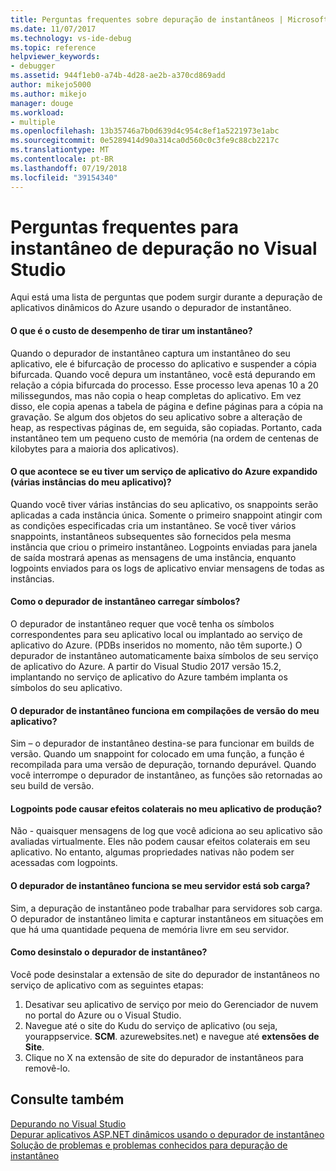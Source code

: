 ```yaml
---
title: Perguntas frequentes sobre depuração de instantâneos | Microsoft Docs
ms.date: 11/07/2017
ms.technology: vs-ide-debug
ms.topic: reference
helpviewer_keywords:
- debugger
ms.assetid: 944f1eb0-a74b-4d28-ae2b-a370cd869add
author: mikejo5000
ms.author: mikejo
manager: douge
ms.workload:
- multiple
ms.openlocfilehash: 13b35746a7b0d639d4c954c8ef1a5221973e1abc
ms.sourcegitcommit: 0e5289414d90a314ca0d560c0c3fe9c88cb2217c
ms.translationtype: MT
ms.contentlocale: pt-BR
ms.lasthandoff: 07/19/2018
ms.locfileid: "39154340"
---
```

# <a name="frequently-asked-questions-for-snapshot-debugging-in-visual-studio"></a>Perguntas frequentes para instantâneo de depuração no Visual Studio

Aqui está uma lista de perguntas que podem surgir durante a depuração de aplicativos dinâmicos do Azure usando o depurador de instantâneo.

#### <a name="what-is-the-performance-cost-of-taking-a-snapshot"></a>O que é o custo de desempenho de tirar um instantâneo?

Quando o depurador de instantâneo captura um instantâneo do seu aplicativo, ele é bifurcação de processo do aplicativo e suspender a cópia bifurcada. Quando você depura um instantâneo, você está depurando em relação a cópia bifurcada do processo. Esse processo leva apenas 10 a 20 milissegundos, mas não copia o heap completas do aplicativo. Em vez disso, ele copia apenas a tabela de página e define páginas para a cópia na gravação. Se algum dos objetos do seu aplicativo sobre a alteração de heap, as respectivas páginas de, em seguida, são copiadas. Portanto, cada instantâneo tem um pequeno custo de memória (na ordem de centenas de kilobytes para a maioria dos aplicativos). 

#### <a name="what-happens-if-i-have-a-scaled-out-azure-app-service-multiple-instances-of-my-app"></a>O que acontece se eu tiver um serviço de aplicativo do Azure expandido (várias instâncias do meu aplicativo)?

Quando você tiver várias instâncias do seu aplicativo, os snappoints serão aplicadas a cada instância única. Somente o primeiro snappoint atingir com as condições especificadas cria um instantâneo. Se você tiver vários snappoints, instantâneos subsequentes são fornecidos pela mesma instância que criou o primeiro instantâneo. Logpoints enviadas para janela de saída mostrará apenas as mensagens de uma instância, enquanto logpoints enviados para os logs de aplicativo enviar mensagens de todas as instâncias. 

#### <a name="how-does-the-snapshot-debugger-load-symbols"></a>Como o depurador de instantâneo carregar símbolos?

O depurador de instantâneo requer que você tenha os símbolos correspondentes para seu aplicativo local ou implantado ao serviço de aplicativo do Azure. (PDBs inseridos no momento, não têm suporte.) O depurador de instantâneo automaticamente baixa símbolos de seu serviço de aplicativo do Azure. A partir do Visual Studio 2017 versão 15.2, implantando no serviço de aplicativo do Azure também implanta os símbolos do seu aplicativo.

#### <a name="does-the-snapshot-debugger-work-against-release-builds-of-my-application"></a>O depurador de instantâneo funciona em compilações de versão do meu aplicativo?

Sim – o depurador de instantâneo destina-se para funcionar em builds de versão. Quando um snappoint for colocado em uma função, a função é recompilada para uma versão de depuração, tornando depurável. Quando você interrompe o depurador de instantâneo, as funções são retornadas ao seu build de versão. 

#### <a name="can-logpoints-cause-side-effects-in-my-production-application"></a>Logpoints pode causar efeitos colaterais no meu aplicativo de produção?

Não - quaisquer mensagens de log que você adiciona ao seu aplicativo são avaliadas virtualmente. Eles não podem causar efeitos colaterais em seu aplicativo. No entanto, algumas propriedades nativas não podem ser acessadas com logpoints. 

#### <a name="does-the-snapshot-debugger-work-if-my-server-is-under-load"></a>O depurador de instantâneo funciona se meu servidor está sob carga?

Sim, a depuração de instantâneo pode trabalhar para servidores sob carga. O depurador de instantâneo limita e capturar instantâneos em situações em que há uma quantidade pequena de memória livre em seu servidor.

#### <a name="how-do-i-uninstall-the-snapshot-debugger"></a>Como desinstalo o depurador de instantâneo?

Você pode desinstalar a extensão de site do depurador de instantâneos no serviço de aplicativo com as seguintes etapas:

1. Desativar seu aplicativo de serviço por meio do Gerenciador de nuvem no portal do Azure ou o Visual Studio.
1. Navegue até o site do Kudu do serviço de aplicativo (ou seja, yourappservice. **SCM**. azurewebsites.net) e navegue até **extensões de Site**.
1. Clique no X na extensão de site do depurador de instantâneos para removê-lo.

## <a name="see-also"></a>Consulte também

[Depurando no Visual Studio](../debugger/index.md)  
[Depurar aplicativos ASP.NET dinâmicos usando o depurador de instantâneo](../debugger/debug-live-azure-applications.md)  
[Solução de problemas e problemas conhecidos para depuração de instantâneo](../debugger/debug-live-azure-apps-troubleshooting.md)
